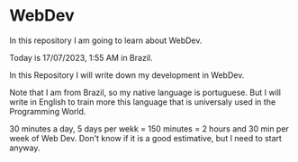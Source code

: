 # WebDev
In this repository I am going to learn about WebDev. 

Today is 17/07/2023, 1:55 AM in Brazil.

In this Repository I will write down my development in WebDev.

Note that I am from Brazil, so my native language is portuguese. But I will write in English to train more this language that is universaly used in the Programming World.

30 minutes a day, 5 days per wekk = 150 minutes = 2 hours and 30 min per week of Web Dev. Don't know if it is a good estimative, but I need to start anyway.
